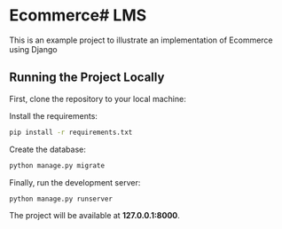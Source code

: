 # Ecommerce# LMS

This is an example project to illustrate an implementation of Ecommerce using Django



## Running the Project Locally

First, clone the repository to your local machine:


Install the requirements:

```bash
pip install -r requirements.txt
```

Create the database:

```bash
python manage.py migrate
```

Finally, run the development server:

```bash
python manage.py runserver
```

The project will be available at **127.0.0.1:8000**.
